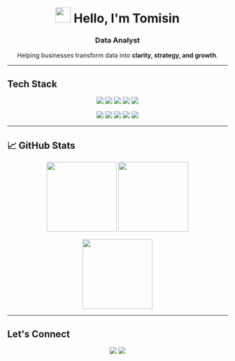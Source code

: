 <h1 align="center">
  <img src="https://media.giphy.com/media/hvRJCLFzcasrR4ia7z/giphy.gif" width="35px"> Hello, I'm Tomisin
</h1>
<h3 align="center">Data Analyst</h3>

<p align="center">
  Helping businesses transform data into <b>clarity, strategy, and growth</b>.
</p>

---

## Tech Stack  

<p align="center">
  <img src="https://img.shields.io/badge/Python-3776AB?style=flat&logo=python&logoColor=white"/>
  <img src="https://img.shields.io/badge/SQL-025E8C?style=flat&logo=database&logoColor=white"/>
  <img src="https://img.shields.io/badge/Pandas-150458?style=flat&logo=pandas&logoColor=white"/>
  <img src="https://img.shields.io/badge/NumPy-013243?style=flat&logo=numpy&logoColor=white"/>
  <img src="https://img.shields.io/badge/scikit--learn-F7931E?style=flat&logo=scikitlearn&logoColor=white"/>
</p>

<p align="center">
  <img src="https://img.shields.io/badge/Power_BI-F2C811?style=flat&logo=powerbi&logoColor=black"/>
  <img src="https://img.shields.io/badge/Excel-217346?style=flat&logo=microsoft-excel&logoColor=white"/>
  <img src="https://img.shields.io/badge/Postgres-316192?style=flat&logo=postgresql&logoColor=white"/>
  <img src="https://img.shields.io/badge/Looker%20Studio-4285F4?style=flat&logo=looker&logoColor=white"/>
  <img src="https://img.shields.io/badge/Google_Cloud_Platform-4285F4?style=flat&logo=googlecloud&logoColor=white"/>
</p>

---

## 📈 GitHub Stats  

<p align="center">
  <img src="https://github-readme-stats.vercel.app/api?username=bami25&show_icons=true&theme=tokyonight&hide_border=true" height="160"/>
  <img src="https://github-readme-stats.vercel.app/api/streak?user=bami25&theme=tokyonight&hide_border=true" height="160"/>
</p>

<p align="center">
  <img src="https://github-readme-stats.vercel.app/api/top-langs/?username=bami25&theme=tokyonight&hide_border=true&layout=compact" height="160"/>
</p>

---

## Let's Connect  

<p align="center">
  <a href="https://www.linkedin.com/in/tomisin-225aa819a/"><img src="https://img.shields.io/badge/LinkedIn-0077B5?style=flat&logo=linkedin&logoColor=white"/></a>
  <a href="https://kaggle.com/your-kaggle"><img src="https://img.shields.io/badge/Kaggle-20BEFF?style=flat&logo=kaggle&logoColor=white"/></a>
</p>

